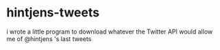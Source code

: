 # hintjens-tweets
i wrote a little program to download whatever the Twitter API would allow me of @hintjens 's last tweets
